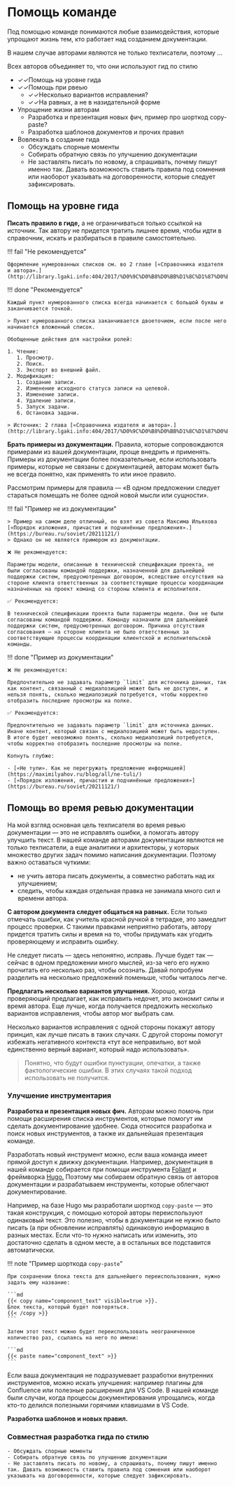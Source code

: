 # Помощь команде

Под помощью команде понимаются любые взаимодействия, которые упрощают жизнь тем, кто работает над созданием документации.

В нашем случае авторами являются не только техписатели, поэтому ...

Всех авторов объединяет то, что они используют гид по стилю


- ✓✓Помощь на уровне гида
- ✓✓Помощь при рвеью
    - ✓✓Несколько вариантов исправления?
    - ✓✓На равных, а не в назидательной форме
- Упрощение жизни авторам
    - Разработка и презентация новых фич, пример про шорткод copy-paste?
    - Разработка шаблонов документов и прочих правил
- Вовлекать в создание гида
    - Обсуждать спорные моменты
    - Собирать обратную связь по улучшению документации
    - Не заставлять писать по новому, а спрашивать, почему пишут именно так. Давать возможность ставить правила под сомнения или наоборот указывать на договоренности, которые следует зафиксировать.

## Помощь на уровне гида

**Писать правило в гиде,** а не ограничиваться только ссылкой на источник.
Так автору не придется тратить лишнее время, чтобы идти в справочник, искать и разбираться в правиле самостоятельно.

!!! fail "Не рекомендуется"

    Оформление нумерованных списков см. во 2 главе [«Справочника издателя и автора».](http://library.lgaki.info:404/2017/%D0%9C%D0%B8%D0%BB%D1%8C%D1%87%D0%B8%D0%BD%20%D0%90.%20%D0%AD..pdf)

!!! done "Рекомендуется"

    Каждый пункт нумерованного списка всегда начинается с большой буквы и заканчивается точкой.

    > Пункт нумерованного списка заканчивается двоеточием, если после него начинается вложенный список.

    Обобщенные действия для настройки ролей:

    1. Чтение:
       1. Просмотр.
       2. Поиск.
       3. Экспорт во внешний файл.
    2. Модификация:
       1. Создание записи.
       2. Изменение исходного статуса записи на целевой.
       3. Изменение записи.
       4. Удаление записи.
       5. Запуск задачи.
       6. Остановка задачи.

    > Источник: 2 глава [«Справочника издателя и автора».](http://library.lgaki.info:404/2017/%D0%9C%D0%B8%D0%BB%D1%8C%D1%87%D0%B8%D0%BD%20%D0%90.%20%D0%AD..pdf)


**Брать примеры из документации.**
Правила, которые сопровождаются примерами из вашей документации, проще внедрить и применять.
Примеры из документации более показательные, если использовать примеры, которые не связаны с документацией, авторам может быть не всегда понятно, как применять то или иное правило.

Рассмотрим примеры для правила — «В одном предложении следует стараться помещать не более одной новой мысли или сущности».

!!! fail "Пример не из документации"

    > Пример на самом деле отличный, он взят из совета Максима Ильяхова [«Порядок изложения, причастия и подчинённые предложения».](https://bureau.ru/soviet/20211121/)
    > Однако он не является примером из документации.

    ❌ Не рекомендуется:

    Параметры модели, описанные в технической спецификации проекта, не были согласованы командой поддержки, назначенной для дальнейшей поддержки систем, предусмотренных договором, вследствие отсутствия на стороне клиента ответственных за соответствующие процессы координации назначенных на проект команд со стороны клиента и исполнителя.

    ✅ Рекомендуется:

    В технической спецификации проекта были параметры модели. Они не были согласованы командой поддержки. Команду назначили для дальнейшей поддержки систем, предусмотренных договором. Причина отсутствия согласования — на стороне клиента не было ответственных за соответствующие процессы координации клиентской и исполнительской команды.

!!! done "Пример из документации"

    ❌ Не рекомендуется:

    Предпочтительно не задавать параметр `limit` для источника данных, так как контент, связанный с медиапозицией может быть не доступен, и нельзя понять, сколько медиапозиций потребуется, чтобы корректно отобразить последние просмотры на полке.

    ✅ Рекомендуется:

    Предпочтительно не задавать параметр `limit` для источника данных. 
    Иначе контент, который связан с медиапозицией может быть недоступен.
    В итоге будет невозможно понять, сколько медиапозиций потребуется, чтобы корректно отобразить последние просмотры на полке.

    Копнуть глубже:

    - [«Не тули». Как не перегружать предложение информацией](https://maximilyahov.ru/blog/all/ne-tuli/)
    - [«Порядок изложения, причастия и подчинённые предложения»](https://bureau.ru/soviet/20211121/)

## Помощь во время ревью документации

На мой взгляд основная цель техписателя во время ревью документации — это не исправлять ошибки, а помогать автору улучшить текст.
В нашей команде авторами документации являются не только техписатели, а еще аналитики и архитекторы, у которых множество других задач помимо написания документации.
Поэтому важно оставаться чуткими:

- не учить автора писать документы, а совместно работать над их улучшением;
- следить, чтобы каждая отдельная правка не занимала много сил и времени автора.

**С автором документа следует общаться на равных.**
Если только отмечать ошибки, как учитель красной ручкой в тетрадке, это замедлит процесс проверки.
С такими правками неприятно работать, автору придется тратить силы и время на то, чтобы придумать как угодить проверяющему и исправить ошибку.

Не следует писать — здесь непонятно, исправь.
Лучше будет так — сейчас в одном предложении много мыслей, из-за чего его нужно прочитать его несколько раз, чтобы осознать. Давай попробуем разделить на несколько предложений поменьше, чтобы читалось легче.

**Предлагать несколько вариантов улучшения.**
Хорошо, когда проверяющий предлагает, как исправить недочет, это экономит силы и время автора.
Еще лучше, когда получается предложить несколько вариантов исправления, чтобы автор мог выбрать сам.

Несколько вариантов исправления с одной стороны покажут автору принцип, как лучше писать в таких случаях.
С другой стороны помогут избежать негативного контекста «тут все неправильно, вот мой единственно верный вариант, который надо использовать».

> Понятно, что будут ошибки пунктуации, опечатки, а также фактологические ошибки.
> В этих случаях такой подход использовать не получится.


### Улучшение инструментария

**Разработка и презентация новых фич.**
Авторам можно помочь при помощи расширения списка инструментов, которые помогут им сделать документирование удобнее.
Сюда относится разработка и поиск новых инструментов, а также их дальнейшая презентация команде.

Разработать новый инструмент можно, если ваша команда имеет прямой доступ к движку документации.
Например, документация в нашей команде собирается при помощи инструмента [Foliant](https://foliant-docs.github.io/docs/) и фреймворка [Hugo.](https://gohugo.io/)
Поэтому мы собираем обратную связь от авторов документации и разрабатываем инструменты, которые облегчают документирование.

Например, на базе Hugo мы разработали шорткод `copy-paste` — это такая конструкция, с помощью которой авторы переиспользуют одинаковый текст.
Это полезно, чтобы в документации не нужно было писать (а при обновлении исправлять) одинаковую информацию в разных местах.
Если что-то нужно написать или изменить, это достаточно сделать в одном месте, а в остальных все подставится автоматически.

!!! note "Пример шорткода `copy-paste`"

    При сохранении блока текста для дальнейшего переиспользования, нужно задать ему название:

    ```md
    {{< copy name="component_text" visible=true >}}.
    Блок текста, который будет повторяться.
    {{< /copy >}}
    ```

    Затем этот текст можно будет переиспользовать неограниченное количество раз, ссылаясь на него по имени:

    ```md
    {{< paste name="component_text" >}}
    ```

Если ваша документация не подразумевает разработки внутренних инструментов, можно искать улучшения: например плагины для Confluence или полезные расширения для VS Code.
В нашей команде были случаи, когда процессы документирования упрощались, когда кто-то делился полезными горячими клавишами в VS Code.

**Разработка шаблонов и новых правил.**


### Совместная разработка гида по стилю

    - Обсуждать спорные моменты
    - Собирать обратную связь по улучшению документации
    - Не заставлять писать по новому, а спрашивать, почему пишут именно так. Давать возможность ставить правила под сомнения или наоборот указывать на договоренности, которые следует зафиксировать.